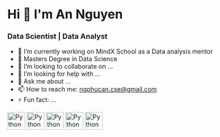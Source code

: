 # Hi 👋 I'm An Nguyen

### Data Scientist | Data Analyst

- 🔭 I’m currently working on MindX School as a Data analysis mentor
- 🌱 Masters Degree in Data Science
- 👯 I’m looking to collaborate on ...
- 🤔 I’m looking for help with ...
- 💬 Ask me about ...
- 📫 How to reach me: ngphucan.cse@gmail.com
- ⚡ Fun fact: ...


[<img alt="Python" width="40px" src="https://upload.wikimedia.org/wikipedia/commons/1/1f/Python_logo_01.svg" />](https://www.python.org/)
[<img alt="Python" width="40px" src="https://upload.wikimedia.org/wikipedia/commons/1/1f/Python_logo_01.svg" />](https://www.python.org/)
[<img alt="Python" width="40px" src="https://upload.wikimedia.org/wikipedia/commons/1/1f/Python_logo_01.svg" />](https://www.python.org/)
[<img alt="Python" width="40px" src="https://upload.wikimedia.org/wikipedia/commons/1/1f/Python_logo_01.svg" />](https://www.python.org/)
[<img alt="Python" width="40px" src="https://upload.wikimedia.org/wikipedia/commons/1/1f/Python_logo_01.svg" />](https://www.python.org/)
